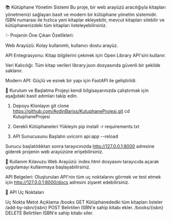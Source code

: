 📚 Kütüphane Yönetim Sistemi
Bu proje, bir web arayüzü aracılığıyla kitapları yönetmenizi sağlayan basit ve modern bir kütüphane yönetim sistemidir. ISBN numarası ile hızlıca yeni kitaplar ekleyebilir, mevcut kitapları silebilir ve kütüphanenizdeki tüm kitapları listeleyebilirsiniz.

✨ Projenin Öne Çıkan Özellikleri:

Web Arayüzü: Kolay kullanımlı, kullanıcı dostu arayüz.

API Entegrasyonu: Kitap bilgilerini çekmek için Open Library API'sini kullanır.

Veri Kalıcılığı: Tüm kitap verileri library.json dosyasında güvenli bir şekilde saklanır.

Modern API: Güçlü ve esnek bir yapı için FastAPI ile geliştirildi.

🚀 Kurulum ve Başlatma
Projeyi kendi bilgisayarınızda çalıştırmak için aşağıdaki basit adımları takip edin.

1. Depoyu Klonlayın
git clone https://github.com/AydinBariss/KutuphaneProjesi.git
cd KutuphaneProjesi

2. Gerekli Kütüphaneleri Yükleyin
pip install -r requirements.txt

3. API Sunucusunu Başlatın
uvicorn api:app --reload

Sunucu başlatıldıktan sonra tarayıcınızda http://127.0.0.1:8000 adresine giderek projenin web arayüzüne erişebilirsiniz.

📖 Kullanım Kılavuzu
Web Arayüzü: index.html dosyasını tarayıcıda açarak uygulamayı kullanmaya başlayabilirsiniz.

API Belgeleri: Oluşturulan API'nin tüm uç noktalarını görmek ve test etmek için http://127.0.0.1:8000/docs adresini ziyaret edebilirsiniz.

📌 API Uç Noktaları

Uç Nokta               Metot       Açıklama 
/books                 GET         Kütüphanededki tüm kitapları listeler
/add-by-isbn/{isbn}    POST        Belirtilen ISBN'e sahip kitabı ekler.
/books/{isbn}          DELETE      Belirtilen ISBN'e sahip kitabı siler.